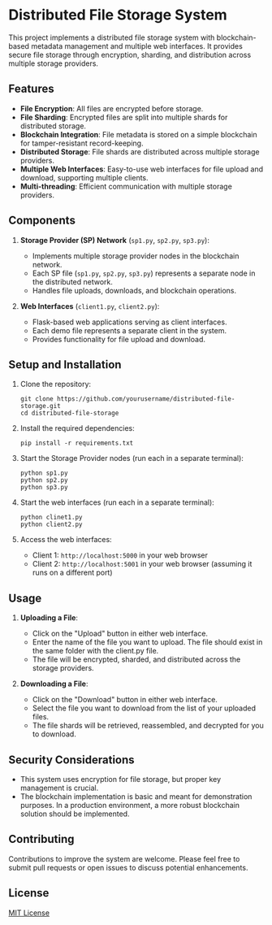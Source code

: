 # Distributed File Storage System

This project implements a distributed file storage system with blockchain-based metadata management and multiple web interfaces. It provides secure file storage through encryption, sharding, and distribution across multiple storage providers.

## Features

- **File Encryption**: All files are encrypted before storage.
- **File Sharding**: Encrypted files are split into multiple shards for distributed storage.
- **Blockchain Integration**: File metadata is stored on a simple blockchain for tamper-resistant record-keeping.
- **Distributed Storage**: File shards are distributed across multiple storage providers.
- **Multiple Web Interfaces**: Easy-to-use web interfaces for file upload and download, supporting multiple clients.
- **Multi-threading**: Efficient communication with multiple storage providers.

## Components

1. **Storage Provider (SP) Network** (`sp1.py`, `sp2.py`, `sp3.py`):
   - Implements multiple storage provider nodes in the blockchain network.
   - Each SP file (`sp1.py`, `sp2.py`, `sp3.py`) represents a separate node in the distributed network.
   - Handles file uploads, downloads, and blockchain operations.

2. **Web Interfaces** (`client1.py`, `client2.py`):
   - Flask-based web applications serving as client interfaces.
   - Each demo file represents a separate client in the system.
   - Provides functionality for file upload and download.

## Setup and Installation

1. Clone the repository:
   ```
   git clone https://github.com/yourusername/distributed-file-storage.git
   cd distributed-file-storage
   ```

2. Install the required dependencies:
   ```
   pip install -r requirements.txt
   ```

3. Start the Storage Provider nodes (run each in a separate terminal):
   ```
   python sp1.py
   python sp2.py
   python sp3.py
   ```

4. Start the web interfaces (run each in a separate terminal):
   ```
   python clinet1.py
   python client2.py
   ```

5. Access the web interfaces:
   - Client 1: `http://localhost:5000` in your web browser
   - Client 2: `http://localhost:5001` in your web browser (assuming it runs on a different port)

## Usage

1. **Uploading a File**:
   - Click on the "Upload" button in either web interface.
   - Enter the name of the file you want to upload. The file should exist in the same folder with the client.py file. 
   - The file will be encrypted, sharded, and distributed across the storage providers.

2. **Downloading a File**:
   - Click on the "Download" button in either web interface.
   - Select the file you want to download from the list of your uploaded files.
   - The file shards will be retrieved, reassembled, and decrypted for you to download.

## Security Considerations

- This system uses encryption for file storage, but proper key management is crucial.
- The blockchain implementation is basic and meant for demonstration purposes. In a production environment, a more robust blockchain solution should be implemented.

## Contributing

Contributions to improve the system are welcome. Please feel free to submit pull requests or open issues to discuss potential enhancements.

## License

[MIT License](LICENSE)
